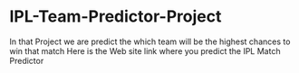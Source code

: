 # IPL-Team-Predictor-Project
In that Project we are predict the which team will be the highest chances to win that match 
Here is the Web site link where you predict the IPL Match Predictor
